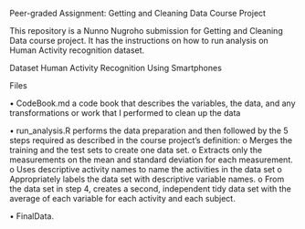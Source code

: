 Peer-graded Assignment: Getting and Cleaning Data Course Project


This repository is a Nunno Nugroho submission for Getting and Cleaning Data course project. It has the instructions on how to run analysis on Human Activity recognition dataset.

Dataset
Human Activity Recognition Using Smartphones

Files

•	CodeBook.md a code book that describes the variables, the data, and any transformations or work that I performed to clean up the data

•	run_analysis.R performs the data preparation and then followed by the 5 steps required as described in the course project’s definition:
    o   Merges the training and the test sets to create one data set.
    o	Extracts only the measurements on the mean and standard deviation for each measurement.
    o	Uses descriptive activity names to name the activities in the data set
    o	Appropriately labels the data set with descriptive variable names.
    o	From the data set in step 4, creates a second, independent tidy data set with the average of each variable for each activity and each subject.
    
•	FinalData.
